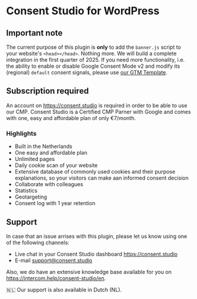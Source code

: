 # Consent Studio for WordPress
## Important note
The current purpose of this plugin is **only** to add the `banner.js` script to your website's `<head></head>`. Nothing more. We will build a complete integration in the first quarter of 2025. If you need more functionality, i.e. the ability to enable or disable Google Consent Mode v2 and modify its (regional) `default` consent signals, please use [our GTM Template](https://tagmanager.google.com/gallery/#/owners/vallonic/templates/consent-studio-gtm-template).

## Subscription required
An account on https://consent.studio is required in order to be able to use our CMP. Consent Studio is a Certified CMP Parner with Google and comes with one, easy and affordable plan of only €7/month.

### Highlights
* Built in the Netherlands
* One easy and affordable plan
* Unlimited pages
* Daily cookie scan of your website
* Extensive database of commonly used cookies and their purpose explanations, so your visitors can make aan informed consent decision
* Collaborate with colleagues
* Statistics
* Geotargeting
* Consent log with 1 year retention

## Support
In case that an issue arrises with this plugin, please let us know using one of the following channels:

* Live chat in your Consent Studio dashboard https://consent.studio
* E-mail support@consent.studio

Also, we do have an extensive knowledge base available for you on https://intercom.help/consent-studio/en.

🇳🇱 Our support is also available in Dutch (NL).